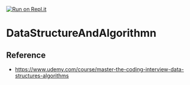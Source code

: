 [![Run on Repl.it](https://repl.it/badge/github/himanshugawari/DataStructureAndAlgorithmn)](https://repl.it/github/himanshugawari/DataStructureAndAlgorithmn)

# DataStructureAndAlgorithmn

## Reference 
- https://www.udemy.com/course/master-the-coding-interview-data-structures-algorithms
